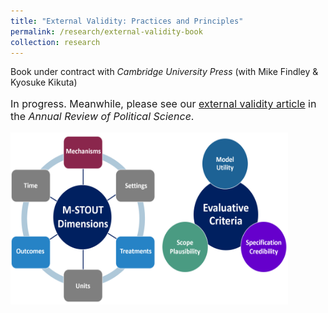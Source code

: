 ```yaml
---
title: "External Validity: Practices and Principles"
permalink: /research/external-validity-book
collection: research
---
```


<style>
.thumbnailevbook {
    background-color: black;
    height: 275px;
    display: inline-block; 
    background-size: cover; 
    background-position: center center;
    background-repeat: no-repeat;
}
</style>

Book under contract with *Cambridge University Press* (with Mike Findley & Kyosuke Kikuta)

<p style="font-size: 12pt; width: 100%; text-align: left;">In progress. Meanwhile, please see our <a href="https://www.annualreviews.org/doi/abs/10.1146/annurev-polisci-041719-102556">external validity article</a> in the <i>Annual Review of Political Science</i>.</p> 

<p style="font-size: 12pt; width: 100%; text-align: left;"><img src="/images/evbook.png" class="thumbnailevbook" style="width: 88%;"></p>